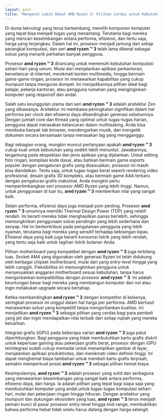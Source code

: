 ```yaml
---
layout: post
title: "Mengenal Lebih Dekat AMD Ryzen 3: Pilihan Cerdas untuk Kebutuhan Komputasi Sehari-hari"
---
```


Di dunia teknologi yang terus berkembang, memilih komponen komputer yang tepat bisa menjadi tugas yang menantang. Terutama bagi mereka yang mencari keseimbangan antara performa, efisiensi, dan tentu saja, harga yang terjangkau. Dalam hal ini, prosesor menjadi jantung dari setiap perangkat komputasi, dan seri **amd ryzen ™ 3** telah lama dikenal sebagai solusi yang menarik perhatian banyak pengguna.

Prosesor **amd ryzen ™ 3** dirancang untuk memenuhi kebutuhan komputasi sehari-hari yang umum. Mulai dari menjalankan aplikasi perkantoran, berselancar di internet, menikmati konten multimedia, hingga bermain game-game ringan, prosesor ini menawarkan kapabilitas yang cukup mumpuni tanpa menguras dompet. Ini menjadikannya pilihan ideal bagi pelajar, pekerja kantoran, atau pengguna rumahan yang menginginkan komputer yang responsif dan andal.

Salah satu keunggulan utama dari seri **amd ryzen ™ 3** adalah arsitektur Zen yang dibawanya. Arsitektur ini membawa peningkatan signifikan dalam hal performa per clock dan efisiensi daya dibandingkan generasi sebelumnya. Dengan jumlah core dan thread yang optimal untuk tugas-tugas harian, pengguna dapat merasakan kelancaran dalam multitasking. Anda bisa membuka banyak tab browser, mendengarkan musik, dan mengetik dokumen secara bersamaan tanpa merasakan lag yang mengganggu.

Bagi sebagian orang, mungkin muncul pertanyaan apakah **amd ryzen ™ 3** cukup kuat untuk kebutuhan yang sedikit lebih menuntut. Jawabannya, tergantung pada ekspektasi dan jenis aplikasi yang dijalankan. Untuk editing foto ringan, kompilasi kode dasar, atau bahkan bermain game esports populer dengan pengaturan grafis yang disesuaikan, prosesor ini masih bisa diandalkan. Tentu saja, untuk tugas-tugas berat seperti rendering video profesional, desain grafis 3D kompleks, atau bermain game AAA terbaru dengan pengaturan grafis maksimal, Anda mungkin perlu mempertimbangkan seri prosesor AMD Ryzen yang lebih tinggi. Namun, untuk penggunaan di luar itu, **amd ryzen ™ 3** memberikan nilai yang sangat baik.

Selain performa, efisiensi daya juga menjadi poin penting. Prosesor **amd ryzen ™ 3** umumnya memiliki Thermal Design Power (TDP) yang relatif rendah. Ini berarti mereka tidak menghasilkan panas berlebih, sehingga memungkinkan penggunaan solusi pendingin yang lebih sederhana dan senyap. Hal ini berkontribusi pada pengalaman pengguna yang lebih nyaman, terutama bagi mereka yang sensitif terhadap kebisingan kipas. Efisiensi daya yang baik juga berarti konsumsi listrik yang lebih rendah, yang tentu saja baik untuk tagihan listrik bulanan Anda.

Pilihan motherboard yang kompatibel dengan **amd ryzen ™ 3** juga terbilang luas. Socket AM4 yang digunakan oleh generasi Ryzen ini telah didukung oleh berbagai chipset motherboard, mulai dari yang entry-level hingga yang lebih canggih. Fleksibilitas ini memungkinkan pengguna untuk menyesuaikan anggaran motherboard sesuai kebutuhan, tanpa harus mengorbankan kompatibilitas dengan prosesor **amd ryzen ™ 3**. Ini adalah keuntungan besar bagi mereka yang membangun komputer dari nol atau ingin melakukan upgrade secara bertahap.

Ketika membandingkan **amd ryzen ™ 3** dengan kompetitor di kelasnya, seringkali prosesor ini unggul dalam hal harga per performa. AMD berhasil menawarkan solusi yang kompetitif tanpa mengorbankan kualitas. Ini menjadikan **amd ryzen ™ 3** sebagai pilihan yang cerdas bagi para pembeli yang jeli dan ingin mendapatkan nilai terbaik dari setiap rupiah yang mereka keluarkan.

Integrasi grafis (iGPU) pada beberapa varian **amd ryzen ™ 3** juga patut diperhitungkan. Bagi pengguna yang tidak membutuhkan kartu grafis diskrit untuk keperluan gaming atau pekerjaan grafis berat, prosesor dengan iGPU terintegrasi sudah cukup memadai untuk menampilkan gambar di layar, menjalankan aplikasi produktivitas, dan menikmati video definisi tinggi. Ini dapat menghemat biaya tambahan untuk membeli kartu grafis terpisah, semakin memperkuat posisi **amd ryzen ™ 3** sebagai pilihan hemat biaya.

Kesimpulannya, **amd ryzen ™ 3** adalah prosesor yang solid dan serbaguna yang menawarkan keseimbangan yang sangat baik antara performa, efisiensi daya, dan harga. Ia adalah pilihan yang tepat bagi siapa saja yang membutuhkan komputer yang andal untuk tugas-tugas komputasi sehari-hari, mulai dari pekerjaan ringan hingga hiburan. Dengan arsitektur yang mumpuni dan dukungan ekosistem yang luas, **amd ryzen ™ 3** terus menjadi pemain kunci di pasar prosesor entry-level hingga mid-range, membuktikan bahwa performa hebat tidak selalu harus datang dengan harga selangit.
